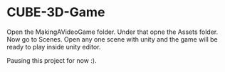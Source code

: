 # CUBE-3D-Game

Open the MakingAVideoGame folder.
Under that opne the Assets folder.
Now go to Scenes.
Open any one scene with unity and the game will be ready to play inside unity editor.


Pausing this project for now :).
